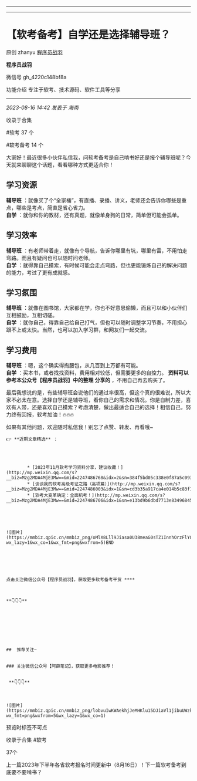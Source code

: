 ----------------------------------------
----------------------------------------
#  【软考备考】自学还是选择辅导班？

原创 zhanyu [ 程序员战羽 ](javascript:void\(0\);)

**程序员战羽** ![]()

微信号 gh_4220c148bf8a

功能介绍 专注于软考、技术源码、软件工具等分享

____

_2023-08-16 14:42_ _发表于 海南_

收录于合集

#软考 37 个

#软考备考 14 个

大家好！最近很多小伙伴私信我，问软考备考是自己啃书好还是报个辅导班呢？今天就来聊聊这个话题，看看哪种方式更适合你！

## 学习资源

 **辅导班** ：就像买了个“全家桶”，有直播、录播、讲义，老师还会告诉你哪些是重点，哪些是考点，简直是省心省力。  
 **自学** ：就你和你的教材，还有真题，就像单身狗的日常，简单但可能会孤单。

## 学习效率

 **辅导班** ：有老师带着走，就像有个导航，告诉你哪里有坑，哪里有雷，不用怕走弯路。而且有疑问也可以随时问老师。  
 **自学** ：就得靠自己摸索，有时候可能会走点弯路，但也更能锻炼自己的解决问题的能力，考过了更有成就感。

## 学习氛围

 **辅导班** ：就像在图书馆，大家都在学，你也不好意思偷懒，而且可以和小伙伴们互相鼓励，互相切磋。  
 **自学** ：就你自己，得靠自己给自己打气，但也可以随时调整学习节奏，不用担心跟不上或太快。当然，也可以加入学习群，和网友们一起交流。

## 学习费用

 **辅导班** ：嗯，这个确实得掏腰包，从几百到上万都有可能。  
 **自学** ：买本书，或者找找资料，费用相对较低，但需要更多的自控力。 **资料可以参考本公众号【程序员战羽】中的整理** **分享的**
，不用自己再去购买了。

最后我想说的是，有些辅导班会说他们的通过率很高，但这个真的很难说，所以大家不必太在意。选择自学还是辅导班，看你自己的需求和情况。你是自制力差，喜欢有人带，还是喜欢自己摸索？考虑清楚，做出最适合自己的选择！相信自己，努力终有回报，软考加油！🔥🔥🔥

如果有其他问题，欢迎随时私信我！别忘了点赞、转发、再看哦~

    
    
    👉 **近期文章精选** ：
    
      
    
        
            * [2023年11月软考学习资料分享，建议收藏！](http://mp.weixin.qq.com/s?__biz=Mzg2MDA4MjE3Mw==&mid=2247486768&idx=2&sn=384f5bd05c338e0f87a5c093ad46ba60&chksm=ce2a97a2f95d1eb4fc4ad8e7db452cae8cfb073de7796357c22eafbd00013aa913d822cc37c4&scene=21#wechat_redirect)
            * [谈谈我的软考高级考证之路（高项篇）](http://mp.weixin.qq.com/s?__biz=Mzg2MDA4MjE3Mw==&mid=2247486003&idx=1&sn=cd3b35a917ca4e014b5c83f100cf8daf&chksm=ce2a90a1f95d19b73dda26d83c61503bfcdefdf63c84e47f2d212435a08a788ce4affc652b1b&scene=21#wechat_redirect)
            * [软考大变革确定：全面机考！](http://mp.weixin.qq.com/s?__biz=Mzg2MDA4MjE3Mw==&mid=2247486706&idx=1&sn=e13bd9b6dbd7713e834968453f06121f&chksm=ce2a9660f95d1f7694f610abcca396797112f2745a8678a9a34a575487c7749972e2aaa6f36e&scene=21#wechat_redirect)  
        
    
    
    
    
    ![图片](https://mmbiz.qpic.cn/mmbiz_png/oMlX8Lll9Jiasa0U38meaG0sTZ1InnhOrzFlYO8qtAmxs5kRib9zWfouYZ0aWbjRMnO6QqeLgm3rYzgDEfOBCDQQ/640?wx_lazy=1&wx_co=1&wx_fmt=png&wxfrom=5)END
    
    
      
    
    
    
    点击关注微信公众号【程序员战羽】，获取更多软考备考干货 ****  
    
    
    
    **👇👇👇**

  

    
    
      
    
    
    ##  推荐关注~
    
    
    ### 关注微信公众号【阿薛笔记】，获取更多电影推荐！
    
    
     **👇👇👇**   
    
    
    
    ![图片](https://mmbiz.qpic.cn/mmbiz_png/lobvuIwKWAekhjJeMHKlu15DJiaVl1jibuUWzkVArJhGnNkd1jGcia7T9b3uNM7Vz65DqPUWXjKHW0syn7dq9doqQ/640?wx_fmt=png&wxfrom=5&wx_lazy=1&wx_co=1)

预览时标签不可点

收录于合集 #软考

37个

上一篇2023年下半年各省软考报名时间更新中（8月16日）！下一篇软考备考到底要不要啃书？

